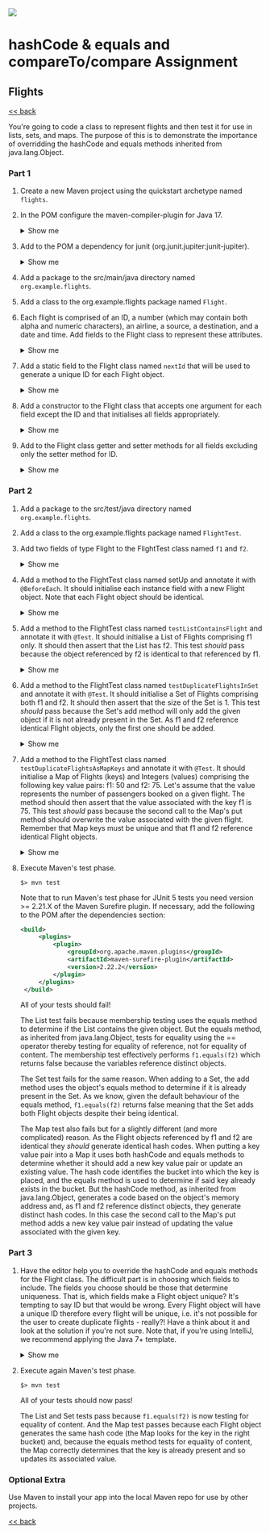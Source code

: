<img src="https://github.com/stayahead-training/shared/blob/master/stayahead.png" />

# hashCode & equals and compareTo/compare Assignment

## Flights

[<< back](../../../../README.md#hashcode--equals-and-comparetocompare)

You're going to code a class to represent flights and then test it for use in lists, sets, and maps. The purpose of this is to demonstrate the importance of overridding the hashCode and equals methods inherited from java.lang.Object.

### Part 1

1. Create a new Maven project using the quickstart archetype named `flights`.

2. In the POM configure the maven-compiler-plugin for Java 17.<details>
    <summary>Show me</summary>

    ```xml
    <properties>
      <maven.compiler.source>17</maven.compiler.source>
      <maven.compiler.target>17</maven.compiler.target>
    </properties>
    ```
</details>

3. Add to the POM a dependency for junit (org.junit.jupiter:junit-jupiter).<details>
    <summary>Show me</summary>

    ```xml
    <dependencies>
      <dependency>
        <groupId>org.junit.jupiter</groupId>
        <artifactId>junit-jupiter</artifactId>
        <version>5.8.2</version> <!-- or whatever is the latest version -->
        <scope>test</scope>
      </dependency>
    </dependencies>
    ```
</details>

4. Add a package to the src/main/java directory named `org.example.flights`.

5. Add a class to the org.example.flights package named `Flight`.

6. Each flight is comprised of an ID, a number (which may contain both alpha and numeric characters), an airline, a source, a destination, and a date and time. Add fields to the Flight class to represent these attributes.<details>
    <summary>Show me</summary>

    ```java
    private long id;
    private String number;
    private String airline;
    private String src;
    private String dest;
    private LocalDateTime dateAndTime;
    ```
</details>

7. Add a static field to the Flight class named `nextId` that will be used to generate a unique ID for each Flight object.<details>
    <summary>Show me</summary>

    ```java
    private static long nextId = 1L;
    ```
</details>

8. Add a constructor to the Flight class that accepts one argument for each field except the ID and that initialises all fields appropriately.<details>
    <summary>Show me</summary>

    ```java
    public Flight(String number, String airline, String src, String dest, LocalDateTime dateAndTime) {
      this.id = nextId++;
      this.number = number;
      this.airline = airline;
      this.src = src;
      this.dest = dest;
      this.dateAndTime = dateAndTime;
    }
    ```
</details>

9. Add to the Flight class getter and setter methods for all fields excluding only the setter method for ID.<details>
    <summary>Show me</summary>

    ```java
    public long getId() {
      return id;
    }

    public String getNumber() {
      return number;
    }

    public void setNumber(String number) {
      this.number = number;
    }

    public String getAirline() {
      return airline;
    }

    public void setAirline(String airline) {
      this.airline = airline;
    }

    public String getSrc() {
      return src;
    }

    public void setSrc(String src) {
      this.src = src;
    }

    public String getDest() {
      return dest;
    }

    public void setDest(String dest) {
      this.dest = dest;
    }

    public LocalDateTime getDateAndTime() {
      return dateAndTime;
    }

    public void setDateAndTime(LocalDateTime dateAndTime) {
      this.dateAndTime = dateAndTime;
    }
    ```
</details>

### Part 2

1. Add a package to the src/test/java directory named `org.example.flights`.

2. Add a class to the org.example.flights package named `FlightTest`.

3. Add two fields of type Flight to the FlightTest class named `f1` and `f2`.<details>
    <summary>Show me</summary>

    ```java
    private Flight f1, f2;
    ```
</details>

4. Add a method to the FlightTest class named setUp and annotate it with `@BeforeEach`. It should initialise each instance field with a new Flight object. Note that each Flight object should be identical.<details>
    <summary>Show me</summary>

    ```java
    @BeforeEach
    public void setUp() {
      var dateAndTime = LocalDateTime.of(2020, 7, 27, 16, 0, 0);
      f1 = new Flight("BA123", "British Airways", "LHR", "CDG", dateAndTime);
      f2 = new Flight("BA123", "British Airways", "LHR", "CDG", dateAndTime);
    }
    ```
</details>

5. Add a method to the FlightTest class named `testListContainsFlight` and annotate it with `@Test`. It should initialise a List of Flights comprising f1 only. It should then assert that the List has f2. This test *should* pass because the object referenced by f2 is identical to that referenced by f1.<details>
    <summary>Show me</summary>

    ```java
    @Test
    public void testListContainsFlight() {
      var flights = List.of(f1); // of is a factory method that creates an unmodifiable List composed of the given arguments 
      assertTrue(flights.contains(f2));
    }
    ```
</details>

6. Add a method to the FlightTest class named `testDuplicateFlightsInSet` and annotate it with `@Test`. It should initialise a Set of Flights comprising both f1 and f2. It should then assert that the size of the Set is 1. This test *should* pass because the Set's add method will only add the given object if it is not already present in the Set. As f1 and f2 reference identical Flight objects, only the first one should be added.<details>
    <summary>Show me</summary>

    ```java
    @Test
    public void testDuplicateFlightsInSet() {
      var uniqueFlights = new HashSet<Flight>();
      uniqueFlights.add(f1);
      uniqueFlights.add(f2);
      assertEquals(1, uniqueFlights.size());
    }
    ```
</details>

7. Add a method to the FlightTest class named `testDuplicateFlightsAsMapKeys` and annotate it with `@Test`. It should initialise a Map of Flights (keys) and Integers (values) comprising the following key value pairs: f1: 50 and f2: 75. Let's assume that the value represents the number of passengers booked on a given flight. The method should then assert that the value associated with the key f1 is 75. This test *should* pass because the second call to the Map's put method should overwrite the value associated with the given flight. Remember that Map keys must be unique and that f1 and f2 reference identical Flight objects.<details>
    <summary>Show me</summary>

    ```java
    @Test
    public void testDuplicateFlightsAsMapKeys() {
        var flightMap = new HashMap<Flight, Integer>();
        flightMap.put(f1, 50);
        flightMap.put(f2, 75);
        assertThat(flightMap.get(f1), is(75));
    }
    ```
</details>

8. Execute Maven's test phase.

    `$> mvn test`<br />

    Note that to run Maven's test phase for JUnit 5 tests you need version >= 2.21.X of the Maven Surefire plugin. If necessary, add the following to the POM after the dependencies section:

   ```xml
   <build>
        <plugins>
            <plugin>
                <groupId>org.apache.maven.plugins</groupId>
                <artifactId>maven-surefire-plugin</artifactId>
                <version>2.22.2</version>
            </plugin>
        </plugins>
    </build>
   ```

    All of your tests should fail! 
    
    The List test fails because membership testing uses the equals method to determine if the List contains the given object. But the equals method, as inherited from java.lang.Object, tests for equality using the == operator thereby testing for equality of reference, not for equality of content. The membership test effectively performs `f1.equals(f2)` which returns false because the variables reference distinct objects.

    The Set test fails for the same reason. When adding to a Set, the add method uses the object's equals method to determine if it is already present in the Set. As we know, given the default behaviour of the equals method, `f1.equals(f2)` returns false meaning that the Set adds both Flight objects despite their being identical.

    The Map test also fails but for a slightly different (and more complicated) reason. As the Flight objects referenced by f1 and f2 are identical they *should* generate identical hash codes. When putting a key value pair into a Map it uses both hashCode and equals methods to determine whether it should add a new key value pair or update an existing value. The hash code identifies the bucket into which the key is placed, and the equals method is used to determine if said key already exists in the bucket. But the hashCode method, as inherited from java.lang.Object, generates a code based on the object's memory address and, as f1 and f2 reference distinct objects, they generate distinct hash codes. In this case the second call to the Map's put method adds a new key value pair instead of updating the value associated with the given key.

### Part 3

1. Have the editor help you to override the hashCode and equals methods for the Flight class. The difficult part is in choosing which fields to include. The fields you choose should be those that determine uniqueness. That is, which fields make a Flight object unique? It's tempting to say ID but that would be wrong. Every Flight object will have a unique ID therefore every flight will be unique, i.e. it's not possible for the user to create duplicate flights - really?! Have a think about it and look at the solution if you're not sure. Note that, if you're using IntelliJ, we recommend applying the Java 7+ template.<details>
    <summary>Show me</summary>

    ```java
    @Override
    public boolean equals(Object o) {
      if (this == o) return true;
      if (o == null || getClass() != o.getClass()) return false;
      Flight flight = (Flight) o;
      return Objects.equals(number, flight.number) &&
        Objects.equals(dateAndTime, flight.dateAndTime);
    }

    @Override
    public int hashCode() {
      return Objects.hash(number, dateAndTime);
    }
    ```
</details>

2. Execute again Maven's test phase.

    `$> mvn test`<br />

    All of your tests should now pass!

    The List and Set tests pass because `f1.equals(f2)` is now testing for equality of content. And the Map test passes because each Flight object generates the same hash code (the Map looks for the key in the right bucket) and, because the equals method tests for equality of content, the Map correctly determines that the key is already present and so updates its associated value.

### Optional Extra

Use Maven to install your app into the local Maven repo for use by other projects. 

[<< back](../../../../README.md#hashcode--equals-and-comparetocompare)